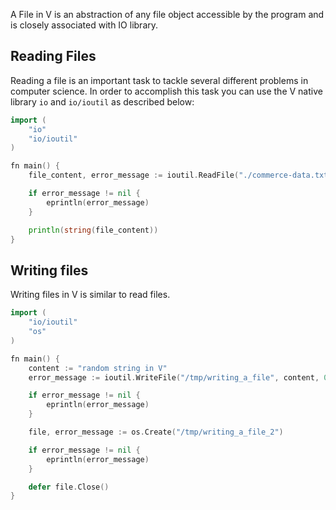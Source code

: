 A File in V is an abstraction of any file object accessible by the program and is closely associated with IO library.

## Reading Files

Reading a file is an important task to tackle several different problems in computer science. In order to accomplish this task you can use the V native library `io` and `io/ioutil` as described below:

```go
import (
	"io"
	"io/ioutil"
)

fn main() {
	file_content, error_message := ioutil.ReadFile("./commerce-data.txt")

	if error_message != nil {
		eprintln(error_message)
	}

	println(string(file_content))
}
```

## Writing files

Writing files in V is similar to read files.

```go
import (
	"io/ioutil"
	"os"
)

fn main() {
	content := "random string in V"
	error_message := ioutil.WriteFile("/tmp/writing_a_file", content, 0644)

	if error_message != nil {
		eprintln(error_message)
	}

	file, error_message := os.Create("/tmp/writing_a_file_2")

	if error_message != nil {
		eprintln(error_message)
	}

	defer file.Close()
}
```
